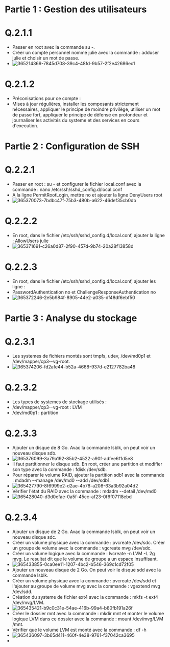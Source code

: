 # Partie 1 : Gestion des utilisateurs

# Q.2.1.1

* Passer en root avec la commande su -.
* Créer un compte personnel nommé julie avec la commande : adduser julie et choisir un mot de passe.
* ![365214369-7845d708-39c4-48fd-9b57-2f2e42686ec1](https://github.com/user-attachments/assets/c5b15ea5-4eeb-4f9d-bce6-66f4519ba4e6)

# Q.2.1.2

* Préconisations pour ce compte :
* Mises à jour régulières, installer les composants strictement nécessaires, appliquer le principe de moindre privilège, utiliser un mot de passe fort, appliquer le principe de défense en profondeur et journaliser les activités du systeme et des services en cours d'execution.

# Partie 2 : Configuration de SSH

# Q.2.2.1

* Passer en root : su - et configurer le fichier local.conf avec la commande : nano /etc/ssh/sshd_config.d/local.conf
* A la ligne PermitRootLogin, mettre no et ajouter la ligne DenyUsers root
* ![365370073-7bdbc47f-75b3-480b-a622-46def35cb0db](https://github.com/user-attachments/assets/7dc94078-479f-4eca-917b-a68e3e74ff16)

# Q.2.2.2

* En root, dans le fichier /etc/ssh/sshd_config.d/local.conf, ajouter la ligne : AllowUsers julie
* ![365371691-c26a0d87-2f90-457d-9b74-20a28f13858d](https://github.com/user-attachments/assets/abf41046-c3e4-4c75-a8ad-29a1678b8869)

# Q.2.2.3

* En root, dans le fichier /etc/ssh/sshd_config.d/local.conf, ajouter les ligne :
* PasswordAuthentication no et ChallengeResponseAuthentication no
* ![365372246-2e5b984f-8905-44e2-a035-df48df6ebf50](https://github.com/user-attachments/assets/4f525f34-7eba-4f79-a707-652a613dd4e7)

# Partie 3 : Analyse du stockage

# Q.2.3.1 

* Les systemes de fichiers montés sont tmpfs, udev, /dev/md0p1 et /dev/mapper/cp3--vg-root.
* ![365374206-fd2afe44-b52a-4668-937d-e2127782ba48](https://github.com/user-attachments/assets/091e2803-c117-4ea1-b035-2843f39082e2)

# Q.2.3.2

* Les types de systemes de stockage utilisés :
* /dev/mapper/cp3--vg-root : LVM
* /dev/md0p1 : partition

# Q.2.3.3

* Ajouter un disque de 8 Go. Avac la commande lsblk, on peut voir un nouveau disque sdb.
* ![365376099-3a79a192-85b2-4522-a90f-adfee6f1d5e8](https://github.com/user-attachments/assets/b0ed9d31-488a-4fd0-96b9-97522de6adb9)
* Il faut partitionner le disque sdb. En root, créer une partition et modifier son type avec la commande : fdisk /dev/sdb.
* Pour réparer le volume RAID, ajouter la partition sdb1 avec la commande : mdadm --manage /dev/md0 --add /dev/sdb1.
* ![365427790-8f6999e2-d2ae-4b78-a208-63a3b92a04d2](https://github.com/user-attachments/assets/efef56c6-fec8-4bd2-962e-6fe1112f8075)
* Vérifier l'état du RAID avec la commande : mdadm --detail /dev/md0
* ![365428040-d3d0efae-0a5f-45cc-af23-0f6f07118ebd](https://github.com/user-attachments/assets/c09d02d5-0925-40bf-b540-b060bf676cbd)

# Q.2.3.4

* Ajouter un disque de 2 Go. Avac la commande lsblk, on peut voir un nouveau disque sdc.
* Créer un volume physique avec la commande : pvcreate /dev/sdc. Créer un groupe de volume avec la commande : vgcreate mvg /dev/sdc.
* Créer un volume logique avec la commande : lvcreate -n LVM -L 2g mvg. Le resultat dit que le volume de groupe a un espace insuffisant.
* ![365433855-0ca0ee11-1207-4bc2-b546-369c1cd72f05](https://github.com/user-attachments/assets/7edde64f-62be-42f8-b6be-b06f54c43884)
* Ajouter un nouveau disque de 2 Go. On peut voir le disque sdd avec la commande lsblk.
* Créer un volume physique avec la commande : pvcreate /dev/sdd et l'ajouter au groupe de volume mvg avec la commande : vgextend mvg /dev/sdd.
* Création du systeme de fichier ext4 avec la commande : mkfs -t ext4 /dev/mvg/LVM.
* ![365435421-b9c0c31e-54ae-416b-99a4-b80fb191a26f](https://github.com/user-attachments/assets/b615c3c4-4c7e-4875-a634-4504ed0b8548)
* Créer le dossier mnt avec la commande : mkdir mnt et monter le volume logique LVM dans ce dossier avec la commande : mount /dev/mvg/LVM /mnt.
* Vérifier que le volume LVM est monté avec la commande : df -h
* ![365436097-3b65d411-460f-4e38-9761-f37042ca3695](https://github.com/user-attachments/assets/b8c58111-da18-426c-8ec9-7d5cc2c3173f)
* 







